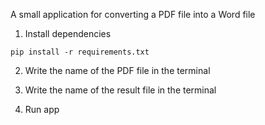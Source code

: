 A small application for converting a PDF file into a Word file

1. Install dependencies

```pip install -r requirements.txt```

2. Write the name of the PDF file in the terminal

3. Write the name of the result file in the terminal

4. Run app





